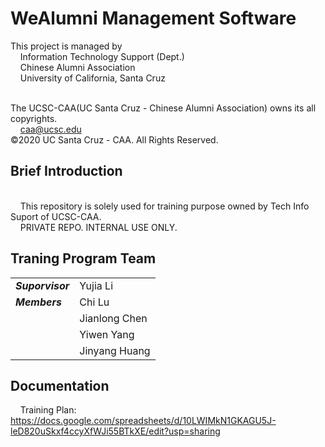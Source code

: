 # WeAlumni Management Software

This project is managed by
<br/>&nbsp;&nbsp;&nbsp;&nbsp;Information Technology Support (Dept.)
<br/>&nbsp;&nbsp;&nbsp;&nbsp;Chinese Alumni Association
<br/>&nbsp;&nbsp;&nbsp;&nbsp;University of California, Santa Cruz

<br/>The UCSC-CAA(UC Santa Cruz - Chinese Alumni Association) owns its all copyrights.
<br/>&nbsp;&nbsp;&nbsp;&nbsp;caa@ucsc.edu
<br/>©2020 UC Santa Cruz - CAA. All Rights Reserved.

## Brief Introduction

<br/>&nbsp;&nbsp;&nbsp;&nbsp;This repository is solely used for training purpose owned by Tech Info Suport of UCSC-CAA.
<br/>&nbsp;&nbsp;&nbsp;&nbsp;PRIVATE REPO. INTERNAL USE ONLY.

## Traning Program Team

|                            |                            |
|----------------------------|----------------------------|
| ***Suporvisor   <br/>***   | Yujia Li                   |
| ***Members***              | Chi Lu                     |
|                            | Jianlong Chen              |
|                            | Yiwen Yang                 |
|                            | Jinyang Huang              |

## Documentation
 
&nbsp;&nbsp;&nbsp;&nbsp;Training Plan: https://docs.google.com/spreadsheets/d/10LWIMkN1GKAGU5J-leD820uSkxf4ccyXfWJi55BTkXE/edit?usp=sharing
